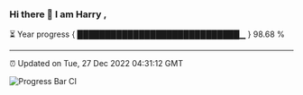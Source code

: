 ### Hi there 👋 I am Harry , 

⏳ Year progress { █████████████████████████████▁ } 98.68 %

---

⏰ Updated on Tue, 27 Dec 2022 04:31:12 GMT

![Progress Bar CI](https://github.com/duykhang68/duykhang68/workflows/Progress%20Bar%20CI/badge.svg)
